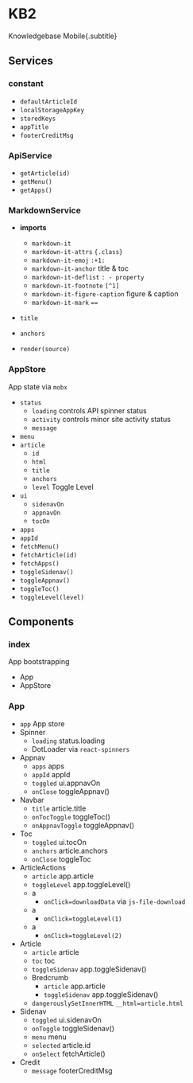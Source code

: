# KB2

Knowledgebase Mobile{.subtitle}

## Services

### constant

- `defaultArticleId`
- `localStorageAppKey`
- `storedKeys`
- `appTitle`
- `footerCreditMsg`

### ApiService

- `getArticle(id)`
- `getMenu()`
- `getApps()`

### MarkdownService

- **imports**

  - `markdown-it`
  - `markdown-it-attrs`
    `{.class}`
  - `markdown-it-emoj`
    `:+1:`
  - `markdown-it-anchor`
    title & toc
  - `markdown-it-deflist`
    `: - property`
  - `markdown-it-footnote`
    `[^1]`
  - `markdown-it-figure-caption`
    figure & caption
  - `markdown-it-mark`
    `==`
- `title`
- `anchors`
- `render(source)`

### AppStore

App state via `mobx`

- `status`
  - `loading`
    controls API spinner status
  - `activity`
    controls minor site activity status
  - `message`
- `menu`
- `article`
  - `id`
  - `html`
  - `title`
  - `anchors`
  - `level`
    Toggle Level
- `ui`
  - `sidenavOn`
  - `appnavOn`
  - `tocOn`
- `apps`
- `appId`
- `fetchMenu()`
- `fetchArticle(id)`
- `fetchApps()`
- `toggleSidenav()`
- `toggleAppnav()`
- `toggleToc()`
- `toggleLevel(level)`

## Components

### index

App bootstrapping

- App
- AppStore

### App

- `app`
  App store
- Spinner
  - `loading`
    status.loading
  - DotLoader
    via `react-spinners`
- Appnav
  - `apps`
    apps
  - `appId`
    appId
  - `toggled`
    ui.appnavOn
  - `onClose`
    toggleAppnav()
- Navbar
  - `title`
    article.title
  - `onTocToggle`
    toggleToc()
  - `onAppnavToggle`
    toggleAppnav()
- Toc
  - `toggled`
    ui.tocOn
  - `anchors`
    article.anchors
  - `onClose`
    toggleToc
- ArticleActions
  - `article`
    app.article
  - `toggleLevel`
    app.toggleLevel()
  - a
    - `onClick=downloadData`
      via `js-file-download`
  - a
    - `onClick=toggleLevel(1)`
  - a
    - `onClick=toggleLevel(2)`
- Article
  - `article`
    article
  - `toc`
    toc
  - `toggleSidenav`
    app.toggleSidenav()
  - Bredcrumb
    - `article`
      app.article
    - `toggleSidenav`
      app.toggleSidenav()
  - `dangerouslySetInnerHTML` 
    `__html=article.html`
- Sidenav
  - `toggled`
    ui.sidenavOn
  - `onToggle`
    toggleSidenav()
  - `menu`
    menu
  - `selected`
    article.id
  - `onSelect`
    fetchArticle()
- Credit
  - `message`
    footerCreditMsg